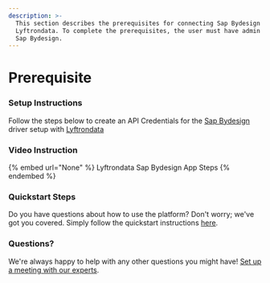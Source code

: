 ```yaml
---
description: >-
  This section describes the prerequisites for connecting Sap Bydesign to
  Lyftrondata. To complete the prerequisites, the user must have admin access to
  Sap Bydesign.
---
```


# Prerequisite

<mark style="color:blue;"></mark>

### Setup Instructions

Follow the steps below to create an API Credentials for the [Sap Bydesign](None) driver setup with [Lyftrondata](https://www.lyftrondata.com)

### Video Instruction

{% embed url="None" %}
Lyftrondata Sap Bydesign App Steps
{% endembed %}

### Quickstart Steps

Do you have questions about how to use the platform? Don't worry; we've got you covered. Simply follow the quickstart instructions [here](README.md).

### Questions? <a href="#questions" id="questions"></a>

We're always happy to help with any other questions you might have! [Set up a meeting with our experts](https://www.lyftrondata.com/book-a-meeting/).

